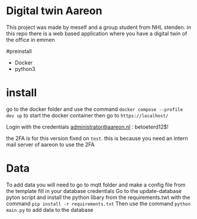 # Digital twin Aareon
This project was made by meself and a group student from NHL stenden. in this repo there is a web based application where you have a digital twin of the office in emmen

#preinstall
 - Docker
 - python3

# install
go to the docker folder and use the command `docker compose --profile dev up` to start the docker container
then go to `https://localhost/`

Login with the credentials
administrator@aareon.nl : betoeterd12$!

the 2FA is for this version fixed on `test`. this is because you need an intern mail server of aareon to use the 2FA

# Data
To add data you will need to go to mqtt folder and make a config file from the template fill in your database credentials
Go to the update-database pyton script and install the python libary from the requirements.twt with the command `pip install -r requirements.txt`
Then use the command `python main.py` to add data to the database
